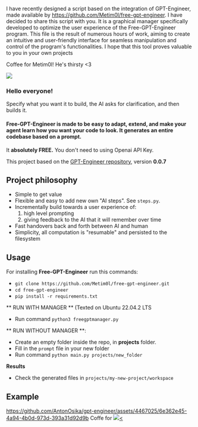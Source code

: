I have recently designed a script based on the integration of GPT-Engineer, made available by https://github.com/Metim0l/free-gpt-engineer. I have decided to share this script with you. It is a graphical manager specifically developed to optimize the user experience of the Free-GPT-Engineer program. This file is the result of numerous hours of work, aiming to create an intuitive and user-friendly interface for seamless manipulation and control of the program's functionalities. I hope that this tool proves valuable to you in your own projects

Coffee for Metim0l! He's thirsty <3

<a href="https://www.buymeacoffee.com/metimol"><img src="https://img.buymeacoffee.com/button-api/?text=Buy me a coffee :)&emoji=&slug=metimol&button_colour=FFDD00&font_colour=000000&font_family=Lato&outline_colour=000000&coffee_colour=ffffff" /></a>

### Hello everyone!

Specify what you want it to build, the AI asks for clarification, and then builds it.

#### Free-GPT-Engineer is made to be easy to adapt, extend, and make your agent learn how you want your code to look. It generates an entire codebase based on a prompt.
It **absolutely FREE.** You don't need to using Openai API Key.

This project based on the [GPT-Engineer repository](https://github.com/AntonOsika/gpt-engineer), version **0.0.7**

## Project philosophy
- Simple to get value
- Flexible and easy to add new own "AI steps". See `steps.py`.
- Incrementally build towards a user experience of:
  1. high level prompting
  2. giving feedback to the AI that it will remember over time
- Fast handovers back and forth between AI and human
- Simplicity, all computation is "resumable" and persisted to the filesystem

## Usage

For installing **Free-GPT-Engineer** run this commands:
- `git clone https://github.com/Metim0l/free-gpt-engineer.git`
- `cd free-gpt-engineer`
- `pip install -r requirements.txt`


** RUN WITH MANAGER  ** (Texted on Ubuntu 22.04.2 LTS
- Run command `python3 freegptmanager.py`


** RUN WITHOUT MANAGER **:
- Create an empty folder inside the repo, in **projects** folder.
- Fill in the `prompt` file in your new folder
- Run command `python main.py projects/new_folder`

**Results**
- Check the generated files in `projects/my-new-project/workspace`

## Example

https://github.com/AntonOsika/gpt-engineer/assets/4467025/6e362e45-4a94-4b0d-973d-393a31d92d9b
Coffe for 
<a href="https://www.buymeacoffee.com/metimol"><img src="https://img.buymeacoffee.com/button-api/?text=Buy me a coffee :)&emoji=&slug=metimol&button_colour=FFDD00&font_colour=000000&font_family=Lato&outline_colour=000000&coffee_colour=ffffff" /><
